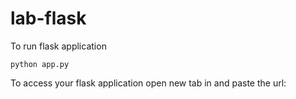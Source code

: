 # lab-flask

To run flask application 

```
python app.py
```


To access your flask application open new tab in and paste the url:
```
```
